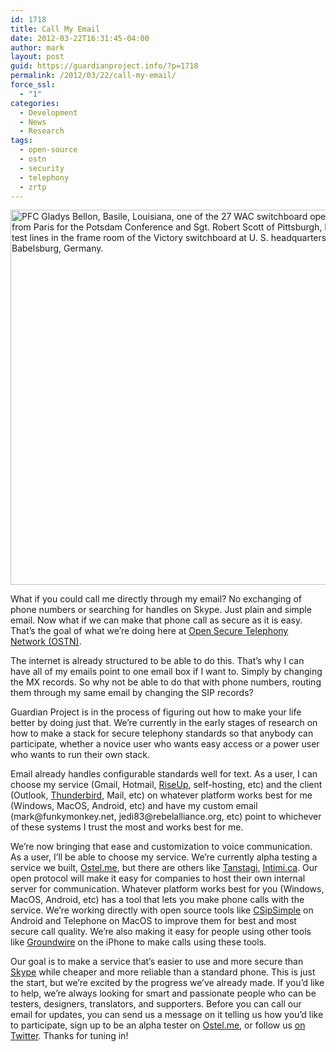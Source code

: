 ```yaml
---
id: 1718
title: Call My Email
date: 2012-03-22T16:31:45-04:00
author: mark
layout: post
guid: https://guardianproject.info/?p=1718
permalink: /2012/03/22/call-my-email/
force_ssl:
  - "1"
categories:
  - Development
  - News
  - Research
tags:
  - open-source
  - ostn
  - security
  - telephony
  - zrtp
---
```

[<img class="aligncenter" src="https://upload.wikimedia.org/wikipedia/commons/thumb/b/bc/PFC_Gladys_Bellon%2C_Basile%2C_Louisiana%2C_one_of_the_27_WAC_switchboard_operators_flown_from_Paris_for_the_Potsdam..._-_NARA_-_199010.jpg/764px-PFC_Gladys_Bellon%2C_Basile%2C_Louisiana%2C_one_of_the_27_WAC_switchboard_operators_flown_from_Paris_for_the_Potsdam..._-_NARA_-_199010.jpg" alt="PFC Gladys Bellon, Basile, Louisiana, one of the 27 WAC switchboard operators flown from Paris for the Potsdam Conference and Sgt. Robert Scott of Pittsburgh, Pennsylvania, test lines in the frame room of the Victory switchboard at U. S. headquarters at Babelsburg, Germany." width="600/" />](https://commons.wikimedia.org/wiki/File:PFC_Gladys_Bellon,_Basile,_Louisiana,_one_of_the_27_WAC_switchboard_operators_flown_from_Paris_for_the_Potsdam..._-_NARA_-_199010.jpg)

What if you could call me directly through my email? No exchanging of phone numbers or searching for handles on Skype. Just plain and simple email. Now what if we can make that phone call as secure as it is easy. That’s the goal of what we’re doing here at <a title="Open Secure Telephony Network (OSTN) " href="https://guardianproject.info/wiki/OSTN" target="_blank">Open Secure Telephony Network (OSTN)</a>.

The internet is already structured to be able to do this. That’s why I can have all of my emails point to one email box if I want to. Simply by changing the MX records. So why not be able to do that with phone numbers, routing them through my same email by changing the SIP records?

Guardian Project is in the process of figuring out how to make your life better by doing just that. We’re currently in the early stages of research on how to make a stack for secure telephony standards so that anybody can participate, whether a novice user who wants easy access or a power user who wants to run their own stack.

Email already handles configurable standards well for text. As a user, I can choose my service (Gmail, Hotmail, <a title="rise up" href="https://riseup.net/" target="_blank">RiseUp</a>, self-hosting, etc) and the client (Outlook, <a title="thunderbird" href="https://www.mozilla.org/thunderbird/" target="_blank">Thunderbird</a>, Mail, etc) on whatever platform works best for me (Windows, MacOS, Android, etc) and have my custom email (&#x6d;a&#x72;k&#x40;&#x66;u&#x6e;k&#x79;&#x6d;o&#x6e;k&#x65;&#x79;.&#x6e;e&#x74;, &#x6a;&#x65;&#x64;&#x69;&#x38;&#x33;&#x40;&#x72;&#x65;&#x62;&#x65;&#x6c;&#x61;&#x6c;liance.org, etc) point to whichever of these systems I trust the most and works best for me.

We’re now bringing that ease and customization to voice communication. As a user, I’ll be able to choose my service. We’re currently alpha testing a service we built, <a title="Ostel.me" href="http://Ostel.me" target="_blank">Ostel.me</a>, but there are others like <a title="tanstagi" href="https://tanstagi.net/" target="_blank">Tanstagi</a>, <a title="intimi.ca" href="https://intimi.ca" target="_blank">Intimi.ca</a>. Our open protocol will make it easy for companies to host their own internal server for communication. Whatever platform works best for you (Windows, MacOS, Android, etc) has a tool that lets you make phone calls with the service. We’re working directly with open source tools like <a title="CSipSimple" href="https://guardianproject.info/wiki/CSipSimple" target="_blank">CSipSimple</a> on Android and Telephone on MacOS to improve them for best and most secure call quality. We’re also making it easy for people using other tools like <a title="Groundwire" href="https://guardianproject.info/wiki/Groundwire" target="_blank">Groundwire</a> on the iPhone to make calls using these tools.

Our goal is to make a service that’s easier to use and more secure than <a title="skype" href="http://www.skype.com/" target="_blank">Skype</a> while cheaper and more reliable than a standard phone. This is just the start, but we’re excited by the progress we’ve already made. If you’d like to help, we’re always looking for smart and passionate people who can be testers, designers, translators, and supporters. Before you can call our email for updates, you can send us a message on it telling us how you’d like to participate, sign up to be an alpha tester on <a title="ostel website" href="https://ostel.me/" target="_blank">Ostel.me</a>, or follow us <a title="guardian twitter" href="https://twitter.com/#!/guardianproject" target="_blank">on Twitter</a>. Thanks for tuning in!